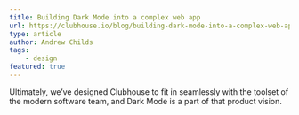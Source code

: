 ```yaml
---
title: Building Dark Mode into a complex web app
url: https://clubhouse.io/blog/building-dark-mode-into-a-complex-web-app/
type: article
author: Andrew Childs
tags: 
    - design
featured: true
---
```

Ultimately, we’ve designed Clubhouse to fit in seamlessly with the toolset of the modern software team, and Dark Mode is a part of that product vision.